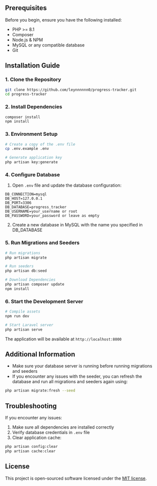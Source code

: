 ## Prerequisites

Before you begin, ensure you have the following installed:

-   PHP >= 8.1
-   Composer
-   Node.js & NPM
-   MySQL or any compatible database
-   Git

## Installation Guide

### 1. Clone the Repository

```bash
git clone https://github.com/leynnnnnn0/progress-tracker.git
cd progress-tracker
```

### 2. Install Dependencies

```bash
composer install
npm install
```

### 3. Environment Setup

```bash
# Create a copy of the .env file
cp .env.example .env

# Generate application key
php artisan key:generate
```

### 4. Configure Database

1. Open `.env` file and update the database configuration:

```
DB_CONNECTION=mysql
DB_HOST=127.0.0.1
DB_PORT=3306
DB_DATABASE=progress_tracker
DB_USERNAME=your_username or root
DB_PASSWORD=your_password or leave as empty
```

2. Create a new database in MySQL with the name you specified in DB_DATABASE

### 5. Run Migrations and Seeders

```bash
# Run migrations
php artisan migrate

# Run seeders
php artisan db:seed

# Download Dependencies
php artisan composer update
npm install
```

### 6. Start the Development Server

```bash
# Compile assets
npm run dev

# Start Laravel server
php artisan serve
```

The application will be available at `http://localhost:8000`

## Additional Information

-   Make sure your database server is running before running migrations and seeders
-   If you encounter any issues with the seeder, you can refresh the database and run all migrations and seeders again using:

```bash
php artisan migrate:fresh --seed
```

## Troubleshooting

If you encounter any issues:

1. Make sure all dependencies are installed correctly
2. Verify database credentials in `.env` file
3. Clear application cache:

```bash
php artisan config:clear
php artisan cache:clear
```

## License

This project is open-sourced software licensed under the [MIT license](https://opensource.org/licenses/MIT).
